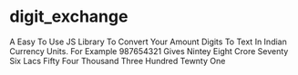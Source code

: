 # digit_exchange
A Easy To Use JS Library To Convert Your Amount Digits To Text In Indian Currency Units. For Example 987654321 Gives Nintey Eight Crore Seventy Six Lacs Fifty Four Thousand Three Hundred Tewnty One
